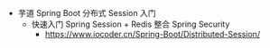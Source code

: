 - 芋道 Spring Boot 分布式 Session 入门
  - 快速入门 Spring Session + Redis 整合 Spring Security
    - https://www.iocoder.cn/Spring-Boot/Distributed-Session/